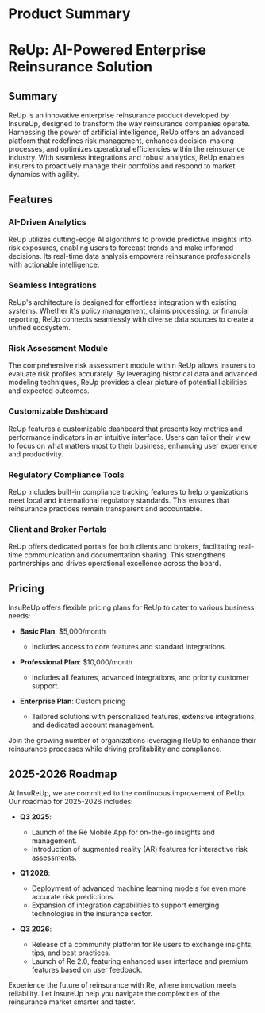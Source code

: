 # Product Summary

# ReUp: AI-Powered Enterprise Reinsurance Solution

## Summary

ReUp is an innovative enterprise reinsurance product developed by InsureUp, designed to transform the way reinsurance companies operate. Harnessing the power of artificial intelligence, ReUp offers an advanced platform that redefines risk management, enhances decision-making processes, and optimizes operational efficiencies within the reinsurance industry. With seamless integrations and robust analytics, ReUp enables insurers to proactively manage their portfolios and respond to market dynamics with agility.

## Features

### AI-Driven Analytics
ReUp utilizes cutting-edge AI algorithms to provide predictive insights into risk exposures, enabling users to forecast trends and make informed decisions. Its real-time data analysis empowers reinsurance professionals with actionable intelligence.

### Seamless Integrations
ReUp's architecture is designed for effortless integration with existing systems. Whether it's policy management, claims processing, or financial reporting, ReUp connects seamlessly with diverse data sources to create a unified ecosystem.

### Risk Assessment Module
The comprehensive risk assessment module within ReUp allows insurers to evaluate risk profiles accurately. By leveraging historical data and advanced modeling techniques, ReUp provides a clear picture of potential liabilities and expected outcomes.

### Customizable Dashboard
ReUp features a customizable dashboard that presents key metrics and performance indicators in an intuitive interface. Users can tailor their view to focus on what matters most to their business, enhancing user experience and productivity.

### Regulatory Compliance Tools
ReUp includes built-in compliance tracking features to help organizations meet local and international regulatory standards. This ensures that reinsurance practices remain transparent and accountable.

### Client and Broker Portals
ReUp offers dedicated portals for both clients and brokers, facilitating real-time communication and documentation sharing. This strengthens partnerships and drives operational excellence across the board.

## Pricing

InsuReUp offers flexible pricing plans for ReUp to cater to various business needs:

- **Basic Plan**: $5,000/month
  - Includes access to core features and standard integrations.
  
- **Professional Plan**: $10,000/month
  - Includes all features, advanced integrations, and priority customer support.
  
- **Enterprise Plan**: Custom pricing
  - Tailored solutions with personalized features, extensive integrations, and dedicated account management.

Join the growing number of organizations leveraging ReUp to enhance their reinsurance processes while driving profitability and compliance. 

## 2025-2026 Roadmap

At InsuReUp, we are committed to the continuous improvement of ReUp. Our roadmap for 2025-2026 includes:

- **Q3 2025**: 
  - Launch of the Re Mobile App for on-the-go insights and management.
  - Introduction of augmented reality (AR) features for interactive risk assessments.

- **Q1 2026**: 
  - Deployment of advanced machine learning models for even more accurate risk predictions.
  - Expansion of integration capabilities to support emerging technologies in the insurance sector.

- **Q3 2026**: 
  - Release of a community platform for Re users to exchange insights, tips, and best practices.
  - Launch of Re 2.0, featuring enhanced user interface and premium features based on user feedback.

Experience the future of reinsurance with Re, where innovation meets reliability. Let InsureUp help you navigate the complexities of the reinsurance market smarter and faster.